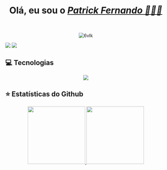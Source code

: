  <h1 align="center">Olá, eu sou o <a href="https://www.linkedin.com/in/patrickferbrito/"><i>Patrick Fernando 👨🏻‍💻</i></a><br><br>
 </h1>
 
<div align="center">

 ![6vIk](https://github.com/patrickfer/PatrickFer/assets/98609056/eb1535ee-2571-4620-ada5-5fe59ab21b6d)
 
</div>

<div>
  <a href = "mailto:patrickferdev@gmail.com"><img src="https://skillicons.dev/icons?i=gmail"></a>
  <a href="https://www.linkedin.com/in/patrickferbrito" target="_blank"><img src="https://skillicons.dev/icons?i=linkedin" target="_blank"></a>
</div>

## 💻 **Tecnologias**
<div align="center">
  <a href="https://skillicons.dev">
    <img src="https://skillicons.dev/icons?i=html,css,js,bootstrap,jquery,angular,cs,dotnet,postgresql,mysql,azure,git" />
  </a>
</div>

## ⭐ **Estatísticas do Github**
<div align="center">
  <a href="https://github.com/patrickfer">
<img height="180em" src="https://github-readme-stats.vercel.app/api?username=patrickfer&show_icons=true&theme=tokyonight&include_all_commits=true&count_private=true"/>
  <img height="180em" src="https://github-readme-stats.vercel.app/api/top-langs/?username=patrickfer&layout=compact&langs_count=7&theme=tokyonight"/>
</div>
 



  
